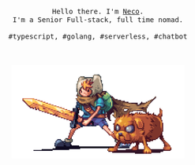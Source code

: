 <p align="center">
  <br>
  <br>
  <br>
  <samp>Hello there. I'm <a href="https://necmttn.com">Neco</a>.<br> I'm a Senior Full-stack, full time nomad.<br><br>#typescript, #golang, #serverless,  #chatbot </samp>
  <br>
  <br>
  <br>
  <br>
  <img src="https://github.com/selimdoyranli/selimdoyranli/blob/master/preview.gif" width="350" />
</p>
